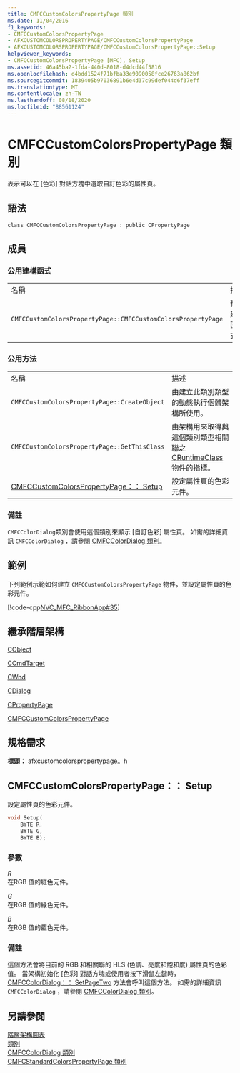 ```yaml
---
title: CMFCCustomColorsPropertyPage 類別
ms.date: 11/04/2016
f1_keywords:
- CMFCCustomColorsPropertyPage
- AFXCUSTOMCOLORSPROPERTYPAGE/CMFCCustomColorsPropertyPage
- AFXCUSTOMCOLORSPROPERTYPAGE/CMFCCustomColorsPropertyPage::Setup
helpviewer_keywords:
- CMFCCustomColorsPropertyPage [MFC], Setup
ms.assetid: 46a45ba2-1fda-440d-8018-d4dcd44f5816
ms.openlocfilehash: d4bdd1524f71bfba33e9090058fce26763a862bf
ms.sourcegitcommit: 1839405b97036891b6e4d37c99def044d6f37eff
ms.translationtype: MT
ms.contentlocale: zh-TW
ms.lasthandoff: 08/18/2020
ms.locfileid: "88561124"
---
```

# <a name="cmfccustomcolorspropertypage-class"></a>CMFCCustomColorsPropertyPage 類別

表示可以在 [色彩] 對話方塊中選取自訂色彩的屬性頁。

## <a name="syntax"></a>語法

```
class CMFCCustomColorsPropertyPage : public CPropertyPage
```

## <a name="members"></a>成員

### <a name="public-constructors"></a>公用建構函式

|||
|-|-|
|名稱|描述|
|`CMFCCustomColorsPropertyPage::CMFCCustomColorsPropertyPage`|預設建構函式。|

### <a name="public-methods"></a>公用方法

|||
|-|-|
|名稱|描述|
|`CMFCCustomColorsPropertyPage::CreateObject`|由建立此類別類型的動態執行個體架構所使用。|
|`CMFCCustomColorsPropertyPage::GetThisClass`|由架構用來取得與這個類別類型相關聯之 [CRuntimeClass](../../mfc/reference/cruntimeclass-structure.md) 物件的指標。|
|[CMFCCustomColorsPropertyPage：： Setup](#setup)|設定屬性頁的色彩元件。|

### <a name="remarks"></a>備註

`CMFCColorDialog`類別會使用這個類別來顯示 [自訂色彩] 屬性頁。 如需的詳細資訊 `CMFCColorDialog` ，請參閱 [CMFCColorDialog 類別](../../mfc/reference/cmfccolordialog-class.md)。

## <a name="example"></a>範例

下列範例示範如何建立 `CMFCCustomColorsPropertyPage` 物件，並設定屬性頁的色彩元件。

[!code-cpp[NVC_MFC_RibbonApp#35](../../mfc/reference/codesnippet/cpp/cmfccustomcolorspropertypage-class_1.cpp)]

## <a name="inheritance-hierarchy"></a>繼承階層架構

[CObject](../../mfc/reference/cobject-class.md)

[CCmdTarget](../../mfc/reference/ccmdtarget-class.md)

[CWnd](../../mfc/reference/cwnd-class.md)

[CDialog](../../mfc/reference/cdialog-class.md)

[CPropertyPage](../../mfc/reference/cpropertypage-class.md)

[CMFCCustomColorsPropertyPage](../../mfc/reference/cmfccustomcolorspropertypage-class.md)

## <a name="requirements"></a>規格需求

**標頭：** afxcustomcolorspropertypage。h

## <a name="cmfccustomcolorspropertypagesetup"></a><a name="setup"></a> CMFCCustomColorsPropertyPage：： Setup

設定屬性頁的色彩元件。

```cpp
void Setup(
    BYTE R,
    BYTE G,
    BYTE B);
```

### <a name="parameters"></a>參數

*R*\
在RGB 值的紅色元件。

*G*\
在RGB 值的綠色元件。

*B*\
在RGB 值的藍色元件。

### <a name="remarks"></a>備註

這個方法會將目前的 RGB 和相關聯的 HLS (色調、亮度和飽和度) 屬性頁的色彩值。 當架構初始化 [色彩] 對話方塊或使用者按下滑鼠左鍵時， [CMFCColorDialog：： SetPageTwo](../../mfc/reference/cmfccolordialog-class.md#setpagetwo) 方法會呼叫這個方法。 如需的詳細資訊 `CMFCColorDialog` ，請參閱 [CMFCColorDialog 類別](../../mfc/reference/cmfccolordialog-class.md)。

## <a name="see-also"></a>另請參閱

[階層架構圖表](../../mfc/hierarchy-chart.md)<br/>
[類別](../../mfc/reference/mfc-classes.md)<br/>
[CMFCColorDialog 類別](../../mfc/reference/cmfccolordialog-class.md)<br/>
[CMFCStandardColorsPropertyPage 類別](../../mfc/reference/cmfcstandardcolorspropertypage-class.md)
